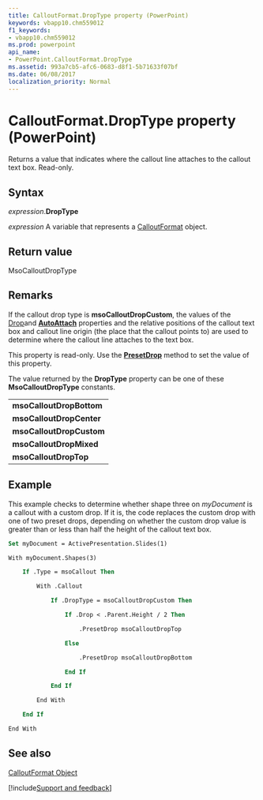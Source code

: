 ```yaml
---
title: CalloutFormat.DropType property (PowerPoint)
keywords: vbapp10.chm559012
f1_keywords:
- vbapp10.chm559012
ms.prod: powerpoint
api_name:
- PowerPoint.CalloutFormat.DropType
ms.assetid: 993a7cb5-afc6-0683-d8f1-5b71633f07bf
ms.date: 06/08/2017
localization_priority: Normal
---
```



# CalloutFormat.DropType property (PowerPoint)

Returns a value that indicates where the callout line attaches to the callout text box. Read-only.


## Syntax

_expression_.**DropType**

_expression_ A variable that represents a [CalloutFormat](PowerPoint.CalloutFormat.md) object.


## Return value

MsoCalloutDropType


## Remarks

If the callout drop type is  **msoCalloutDropCustom**, the values of the [Drop](PowerPoint.CalloutFormat.Drop.md)and  **[AutoAttach](PowerPoint.CalloutFormat.AutoAttach.md)** properties and the relative positions of the callout text box and callout line origin (the place that the callout points to) are used to determine where the callout line attaches to the text box.

This property is read-only. Use the  **[PresetDrop](PowerPoint.CalloutFormat.PresetDrop.md)** method to set the value of this property.

The value returned by the  **DropType** property can be one of these **MsoCalloutDropType** constants.


||
|:-----|
|**msoCalloutDropBottom**|
|**msoCalloutDropCenter**|
|**msoCalloutDropCustom**|
|**msoCalloutDropMixed**|
|**msoCalloutDropTop**|

## Example

This example checks to determine whether shape three on _myDocument_ is a callout with a custom drop. If it is, the code replaces the custom drop with one of two preset drops, depending on whether the custom drop value is greater than or less than half the height of the callout text box.


```vb
Set myDocument = ActivePresentation.Slides(1)

With myDocument.Shapes(3)

    If .Type = msoCallout Then

        With .Callout

            If .DropType = msoCalloutDropCustom Then

                If .Drop < .Parent.Height / 2 Then

                    .PresetDrop msoCalloutDropTop

                Else

                    .PresetDrop msoCalloutDropBottom

                End If

            End If

        End With

    End If

End With
```


## See also


[CalloutFormat Object](PowerPoint.CalloutFormat.md)

[!include[Support and feedback](~/includes/feedback-boilerplate.md)]